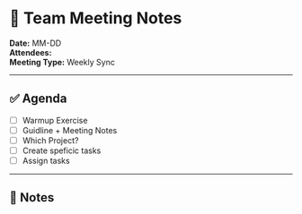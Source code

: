 # 📝 Team Meeting Notes

**Date:** MM-DD   
**Attendees:**   
**Meeting Type:** Weekly Sync

---

## ✅ Agenda

- [ ] Warmup Exercise
- [ ] Guidline + Meeting Notes
- [ ] Which Project?
- [ ] Create speficic tasks
- [ ] Assign tasks

---

## 📌 Notes